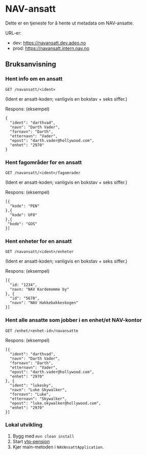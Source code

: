 # NAV-ansatt

Dette er en tjeneste for å hente ut metadata om NAV-ansatte.

URL-er:
- dev: https://navansatt.dev.adeo.no
- prod: https://navansatt.intern.nav.no

## Bruksanvisning

### Hent info om en ansatt

```
GET /navansatt/<ident>
```
(Ident er ansatt-koden; vanligvis en bokstav + seks siffer.)

Respons: (eksempel)
```
{
  "ident": "darthvad",
  "navn": "Darth Vader",
  "fornavn": "Darth",
  "etternavn": "Vader",
  "epost": "darth.vader@hollywood.com",
  "enhet": "2970"
}
```

### Hent fagområder for en ansatt
```
GET /navansatt/<ident>/fagomrader
```
(Ident er ansatt-koden; vanligvis en bokstav + seks siffer.)

Respons: (eksempel)
```
[{
  "kode": "PEN"
},{
  "kode": UFO"
},{
 "kode": "GOS"
}]
```

### Hent enheter for en ansatt
```
GET /navansatt/<ident>/enheter
```
(Ident er ansatt-koden; vanligvis en bokstav + seks siffer.)

Respons: (eksempel)
```
[{
  "id: "1234",
  "navn: "NAV Kardemomme by"
}, {
  "id": "5678",
  "navn": "NAV Hakkebakkeskogen"
}]
```

### Hent alle ansatte som jobber i en enhet/et NAV-kontor

```
GET /enhet/<enhet-id>/navansatte
```
Respons: (eksempel)
```
[{
  "ident": "darthvad",
  "navn": "Darth Vader",
  "fornavn": "Darth",
  "etternavn": "Vader",
  "epost": "darth.vader@hollywood.com",
  "enhet": "2970"
}, {
  "ident": "lukesky",
  "navn": "Luke Skywalker",
  "fornavn": "Luke",
  "etternavn": "Skywalker",
  "epost": "luke.skywalker@hollywood.com",
  "enhet": "2970"
}]
```

### Lokal utvikling

1) Bygg med `mvn clean install`
2) Start [vtp-pensjon](https://github.com/navikt/vtp-pensjon)
3) Kjør main-metoden i `NAVAnsattApplication`.
